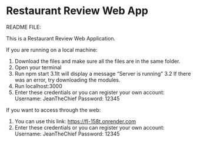 # Restaurant Review Web App
README FILE:

This is a Restaurant Review Web Application. 

If you are running on a local machine: 

1. Download the files and make sure all the files are in the same folder.
2. Open your terminal
3. Run npm start
   3.1It will display a message “Server is running”
   3.2 If there was an error, try downloading the modules.
4. Run localhost:3000
5. Enter these credentials or you can register your own account:
	Username: JeanTheChief
	Password: 12345

If you want to access through the web:

1. You can use this link: https://fl-158t.onrender.com
2. Enter these credentials or you can register your own account:
   	Username: JeanTheChief
	Password: 12345 
 	

 
